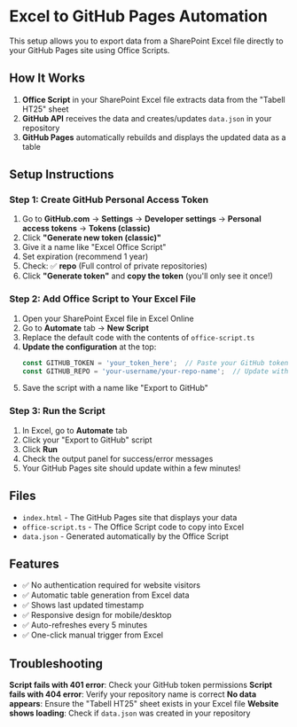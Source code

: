 # Excel to GitHub Pages Automation

This setup allows you to export data from a SharePoint Excel file directly to your GitHub Pages site using Office Scripts.

## How It Works

1. **Office Script** in your SharePoint Excel file extracts data from the "Tabell HT25" sheet
2. **GitHub API** receives the data and creates/updates `data.json` in your repository
3. **GitHub Pages** automatically rebuilds and displays the updated data as a table

## Setup Instructions

### Step 1: Create GitHub Personal Access Token

1. Go to **GitHub.com** → **Settings** → **Developer settings** → **Personal access tokens** → **Tokens (classic)**
2. Click **"Generate new token (classic)"**
3. Give it a name like "Excel Office Script"
4. Set expiration (recommend 1 year)
5. Check: ✅ **repo** (Full control of private repositories)
6. Click **"Generate token"** and **copy the token** (you'll only see it once!)

### Step 2: Add Office Script to Your Excel File

1. Open your SharePoint Excel file in Excel Online
2. Go to **Automate** tab → **New Script**
3. Replace the default code with the contents of `office-script.ts`
4. **Update the configuration** at the top:
   ```typescript
   const GITHUB_TOKEN = 'your_token_here';  // Paste your GitHub token
   const GITHUB_REPO = 'your-username/your-repo-name';  // Update with your repo
   ```
5. Save the script with a name like "Export to GitHub"

### Step 3: Run the Script

1. In Excel, go to **Automate** tab
2. Click your "Export to GitHub" script
3. Click **Run**
4. Check the output panel for success/error messages
5. Your GitHub Pages site should update within a few minutes!

## Files

- `index.html` - The GitHub Pages site that displays your data
- `office-script.ts` - The Office Script code to copy into Excel
- `data.json` - Generated automatically by the Office Script

## Features

- ✅ No authentication required for website visitors
- ✅ Automatic table generation from Excel data  
- ✅ Shows last updated timestamp
- ✅ Responsive design for mobile/desktop
- ✅ Auto-refreshes every 5 minutes
- ✅ One-click manual trigger from Excel

## Troubleshooting

**Script fails with 401 error**: Check your GitHub token permissions
**Script fails with 404 error**: Verify your repository name is correct
**No data appears**: Ensure the "Tabell HT25" sheet exists in your Excel file
**Website shows loading**: Check if `data.json` was created in your repository
